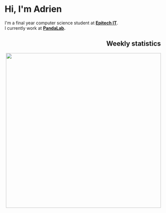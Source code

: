<h1>Hi, I'm Adrien</h1>
<div>I'm a final year computer science student at <b><a href="https://www.epitech.eu/en/">Epitech IT</a></b>.</div>
<div>I currently work at <b><a href="https://github.com/pandalab-sas">PandaLab</a>.</div>

<h2 align="right">Weekly statistics</h2>
<div align="right">
  <img src="https://github-readme-stats.vercel.app/api/wakatime?username=adrien&api_domain=time.brignon.dev&bg_color=FFFFFF&title_color=000000&icon_color=000000&text_color=000000&layout=compact&hide_title=true&hide_border=true&card_width=600px&range=last_7_days" width="500">
</div>

